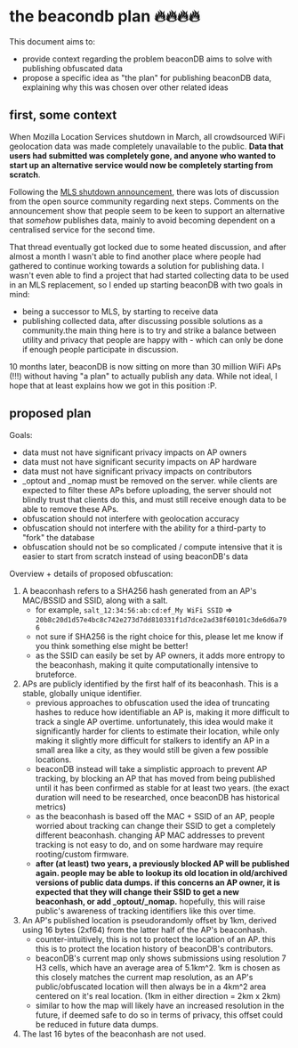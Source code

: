 # the beacondb plan 🔥🔥🔥🔥

This document aims to:

- provide context regarding the problem beaconDB aims to solve with publishing obfuscated data
- propose a specific idea as "the plan" for publishing beaconDB data, explaining why this was chosen over other related ideas

## first, some context

When Mozilla Location Services shutdown in March, all crowdsourced WiFi geolocation data was made completely unavailable to the public. **Data that users had submitted was completely gone, and anyone who wanted to start up an alternative service would now be completely starting from scratch**.

Following the [MLS shutdown announcement](https://github.com/mozilla/ichnaea/issues/2065), there was lots of discussion from the open source community regarding next steps. Comments on the announcement show that people seem to be keen to support an alternative that _somehow_ publishes data, mainly to avoid becoming dependent on a centralised service for the second time.

That thread eventually got locked due to some heated discussion, and after almost a month I wasn't able to find another place where people had gathered to continue working towards a solution for publishing data. I wasn't even able to find a project that had started collecting data to be used in an MLS replacement, so I ended up starting beaconDB with two goals in mind:

- being a successor to MLS, by starting to receive data
- publishing collected data, after discussing possible solutions as a community.the main thing here is to try and strike a balance between utility and privacy that people are happy with - which can only be done if enough people participate in discussion.

10 months later, beaconDB is now sitting on more than 30 million WiFi APs (!!!) without having "a plan" to actually publish any data. While not ideal, I hope that at least explains how we got in this position :P.

## proposed plan

Goals:

- data must not have significant privacy impacts on AP owners
- data must not have significant security impacts on AP hardware
- data must not have significant privacy impacts on contributors
- _optout and _nomap must be removed on the server. while clients are expected to filter these APs before uploading, the server should not blindly trust that clients do this, and must still receive enough data to be able to remove these APs.
- obfuscation should not interfere with geolocation accuracy
- obfuscation should not interfere with the ability for a third-party to "fork" the database
- obfuscation should not be so complicated / compute intensive that it is easier to start from scratch instead of using beaconDB's data

Overview + details of proposed obfuscation:

1. A beaconhash refers to a SHA256 hash generated from an AP's MAC/BSSID and SSID, along with a salt.
   - for example, `salt_12:34:56:ab:cd:ef_My WiFi SSID` => `20b8c20d1d57e4bc8c742e273d7dd810331f1d7dce2ad38f60101c3de6d6a796`
   - not sure if SHA256 is the right choice for this, please let me know if you think something else might be better!
   - as the SSID can easily be set by AP owners, it adds more entropy to the beaconhash, making it quite computationally intensive to bruteforce.
2. APs are publicly identified by the first half of its beaconhash. This is a stable, globally unique identifier.
   - previous approaches to obfuscation used the idea of truncating hashes to reduce how identifiable an AP is, making it more difficult to track a single AP overtime. unfortunately, this idea would make it significantly harder for clients to estimate their location, while only making it slightly more difficult for stalkers to identify an AP in a small area like a city, as they would still be given a few possible locations.
   - beaconDB instead will take a simplistic approach to prevent AP tracking, by blocking an AP that has moved from being published until it has been confirmed as stable for at least two years. (the exact duration will need to be researched, once beaconDB has historical metrics)
   - as the beaconhash is based off the MAC + SSID of an AP, people worried about tracking can change their SSID to get a completely different beaconhash. changing AP MAC addresses to prevent tracking is not easy to do, and on some hardware may require rooting/custom firmware.
   - **after (at least) two years, a previously blocked AP will be published again. people may be able to lookup its old location in old/archived versions of public data dumps. if this concerns an AP owner, it is expected that they will change their SSID to get a new beaconhash, or add _optout/_nomap.** hopefully, this will raise public's awareness of tracking identifiers like this over time.
3. An AP's published location is pseudorandomly offset by 1km, derived using 16 bytes (2xf64) from the latter half of the AP's beaconhash.
   - counter-intuitively, this is not to protect the location of an AP. this this is to protect the location history of beaconDB's contributors.
   - beaconDB's current map only shows submissions using resolution 7 H3 cells, which have an average area of 5.1km^2. 1km is chosen as this closely matches the current map resolution, as an AP's public/obfuscated location will then always be in a 4km^2 area centered on it's real location. (1km in either direction = 2km x 2km)
   - similar to how the map will likely have an increased resolution in the future, if deemed safe to do so in terms of privacy, this offset could be reduced in future data dumps.
4. The last 16 bytes of the beaconhash are not used.
